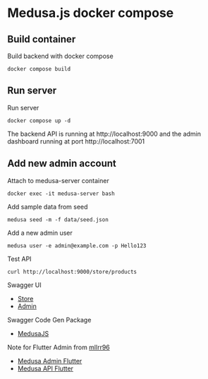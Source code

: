 # Medusa.js docker compose

## Build container

Build backend with docker compose

`docker compose build`

## Run server

Run server

`docker compose up -d`

The backend API is running at http://localhost:9000 and the admin dashboard running at port http://localhost:7001

## Add new admin account

Attach to medusa-server container

`docker exec -it medusa-server bash`

Add sample data from seed

`medusa seed -m -f data/seed.json`

Add a new admin user

`medusa user -e admin@example.com -p Hello123`

Test API

`curl http://localhost:9000/store/products`

Swagger UI

 - [Store](http://localhost:4002)
 - [Admin](http://localhost:4001)

Swagger Code Gen Package
 
- [MedusaJS](./package/medusajs/)

Note for Flutter Admin from [mllrr96](https://github.com/mllrr96)

- [Medusa Admin Flutter](https://github.com/mllrr96/Medusa-Admin-Flutter)
- [Medusa API Flutter](https://github.com/mllrr96/Medusa_Store_API_Flutter)

